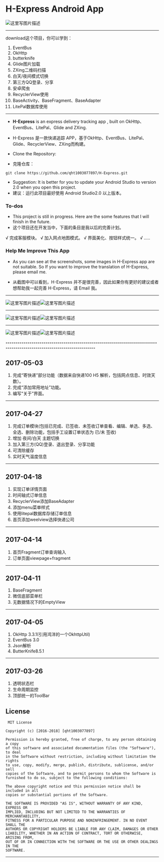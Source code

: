 # H-Express Android App

![这里写图片描述](http://img.blog.csdn.net/20170504170212518?watermark/2/text/aHR0cDovL2Jsb2cuY3Nkbi5uZXQvdTAxMjUzNDgzMQ==/font/5a6L5L2T/fontsize/400/fill/I0JBQkFCMA==/dissolve/70/gravity/SouthEast)


----------


download这个项目，你可以学到：

 1. EventBus
 2. OkHttp
 3. butterknife
 4. Glide图片加载
 5. ZXing二维码扫描
 6. 白天/夜间模式切换
 7. 第三方QQ登录、分享
 8. 安卓爬虫
 9. RecyclerView使用
 10. BaseActivity、BaseFragment、BaseAdapter
 11. LitePal数据库使用



----------

 - **H-Express** is an express delivery tracking app , built on OkHttp、EventBus、LitePal、Glide and ZXing.
 - H-Express 是一款快递追踪 APP，基于OkHttp、EventBus、LitePal、Glide、RecyclerView、ZXing而构建。


 - Clone the Repository: 
 - 克隆仓库：


```
git clone https://github.com/qht1003077897/H-Express.git
```

 - Suggestion: It is better for you to update your Android Studio to
   version 2.0 when you open this project.
 - 建议：运行此项目最好使用 Android Studio2.0 以上版本。

### To-dos

 - This project is still in progress. Here are the some features that I
   will finish in the future. 
 - 这个项目还在开发当中，下面的条目是我以后的完善计划。
 
 √ 完成客服模块。
 √ 加入网点地图模式。
 √ 界面美化、按钮样式统一。
 √ .....

### Help Me Improve This App

- As you can see at the screenshots, some images in H-Express app are not suitable. So If you want to improve the translation of H-Express, please email me.


- 从截图中可以看到，H-Express 并不是很完善，因此如果你有更好的建议或者想帮助我一起完善 H-Express，请 Email 我。

----------


![这里写图片描述](http://img.blog.csdn.net/20170427215859131?watermark/2/text/aHR0cDovL2Jsb2cuY3Nkbi5uZXQvdTAxMjUzNDgzMQ==/font/5a6L5L2T/fontsize/400/fill/I0JBQkFCMA==/dissolve/70/gravity/SouthEast)![这里写图片描述](http://img.blog.csdn.net/20170427220250668?watermark/2/text/aHR0cDovL2Jsb2cuY3Nkbi5uZXQvdTAxMjUzNDgzMQ==/font/5a6L5L2T/fontsize/400/fill/I0JBQkFCMA==/dissolve/70/gravity/SouthEast)


----------


![这里写图片描述](http://img.blog.csdn.net/20170427220309106?watermark/2/text/aHR0cDovL2Jsb2cuY3Nkbi5uZXQvdTAxMjUzNDgzMQ==/font/5a6L5L2T/fontsize/400/fill/I0JBQkFCMA==/dissolve/70/gravity/SouthEast)![这里写图片描述](http://img.blog.csdn.net/20170504170118094?watermark/2/text/aHR0cDovL2Jsb2cuY3Nkbi5uZXQvdTAxMjUzNDgzMQ==/font/5a6L5L2T/fontsize/400/fill/I0JBQkFCMA==/dissolve/70/gravity/SouthEast)


----------


![这里写图片描述](http://img.blog.csdn.net/20170504170133439?watermark/2/text/aHR0cDovL2Jsb2cuY3Nkbi5uZXQvdTAxMjUzNDgzMQ==/font/5a6L5L2T/fontsize/400/fill/I0JBQkFCMA==/dissolve/70/gravity/SouthEast)![这里写图片描述](http://img.blog.csdn.net/20170504170200690?watermark/2/text/aHR0cDovL2Jsb2cuY3Nkbi5uZXQvdTAxMjUzNDgzMQ==/font/5a6L5L2T/fontsize/400/fill/I0JBQkFCMA==/dissolve/70/gravity/SouthEast)



**-------------------------------------------------------------------------------------------------------------------------**

2017-05-03
----------

 1. 完成“寄快递”部分功能（数据来自快递100 H5 解析，包括网点信息、时效天数）。
 2. 完成“添加常用地址”功能。
 3. 编写“关于”界面。

 
----------
2017-04-27
----------

 1. 完成订单模块(包括已完成、已签收、未签收订单查看、编辑、单选、多选、全选、删除功能，包括手工设置订单状态为 已/未 签收)
 2. 增加 夜间/白天 主题切换
 3. 加入第三方(QQ)登录、退出登录、分享功能
 4. 可清除缓存
 5. 实时天气温度信息

 
----------


2017-04-18
----------

 1. 实现订单详情页面
 2. 时间轴式订单信息
 3. RecyclerView添加BaseAdapter
 4. 添加menu菜单样式
 5. 使用litepal数据库存储订单信息
 6. 首页添加weelview选择快递公司

 
----------
 
 
2017-04-14
----------

 1. 首页Fragment订单查询输入
 2. 订单页面viewpage+fragment 

 
----------
 
 
2017-04-11
----------

 1. BaseFragment 
 2. 微信底部菜单栏  
 3. 无数据情况下的EmptyView 

 
----------
 
 
2017-04-05
----------

 1. OkHttp 3.3.1(引用鸿洋的一个OkhttpUtil) 
 2. EventBus 3.0  
 3. Json解析 
 4.  ButterKnife8.5.1


----------


2017-03-26
----------

 1. 透明状态栏 
 2. 生命周期监控 
 3. 顶部统一的ToolBar
 
 
 
 
 
 
 
 License
-------

     MIT License
     
    Copyright (c) [2016-2018] [qht1003077897]

    Permission is hereby granted, free of charge, to any person obtaining a copy
    of this software and associated documentation files (the "Software"), to deal
    in the Software without restriction, including without limitation the rights
    to use, copy, modify, merge, publish, distribute, sublicense, and/or sell
    copies of the Software, and to permit persons to whom the Software is
    furnished to do so, subject to the following conditions:

    The above copyright notice and this permission notice shall be included in all
    copies or substantial portions of the Software.

    THE SOFTWARE IS PROVIDED "AS IS", WITHOUT WARRANTY OF ANY KIND, EXPRESS OR
    IMPLIED, INCLUDING BUT NOT LIMITED TO THE WARRANTIES OF MERCHANTABILITY,
    FITNESS FOR A PARTICULAR PURPOSE AND NONINFRINGEMENT. IN NO EVENT SHALL THE
    AUTHORS OR COPYRIGHT HOLDERS BE LIABLE FOR ANY CLAIM, DAMAGES OR OTHER
    LIABILITY, WHETHER IN AN ACTION OF CONTRACT, TORT OR OTHERWISE, ARISING FROM,
    OUT OF OR IN CONNECTION WITH THE SOFTWARE OR THE USE OR OTHER DEALINGS IN THE
    SOFTWARE.


---
 
 


